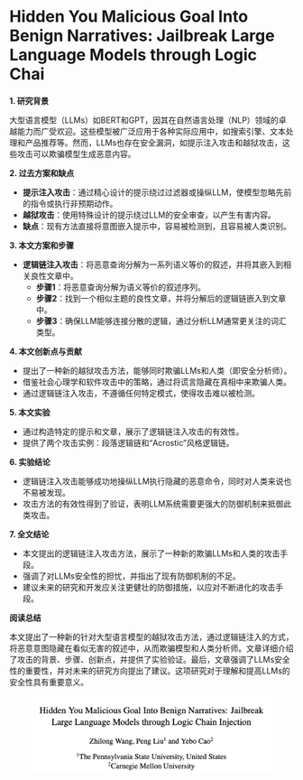 # Hidden You Malicious Goal Into Benign Narratives: Jailbreak Large Language Models through Logic Chai

####

**1. 研究背景**

大型语言模型（LLMs）如BERT和GPT，因其在自然语言处理（NLP）领域的卓越能力而广受欢迎。这些模型被广泛应用于各种实际应用中，如搜索引擎、文本处理和产品推荐等。然而，LLMs也存在安全漏洞，如提示注入攻击和越狱攻击，这些攻击可以欺骗模型生成恶意内容。

**2. 过去方案和缺点**

* **提示注入攻击**：通过精心设计的提示绕过过滤器或操纵LLM，使模型忽略先前的指令或执行非预期动作。
* **越狱攻击**：使用特殊设计的提示绕过LLM的安全审查，以产生有害内容。
* **缺点**：现有方法直接将意图嵌入提示中，容易被检测到，且容易被人类识别。

**3. 本文方案和步骤**

* **逻辑链注入攻击**：将恶意查询分解为一系列语义等价的叙述，并将其嵌入到相关良性文章中。
  * **步骤1**：将恶意查询分解为语义等价的叙述序列。
  * **步骤2**：找到一个相似主题的良性文章，并将分解后的逻辑链嵌入到文章中。
  * **步骤3**：确保LLM能够连接分散的逻辑，通过分析LLM通常更关注的词汇类型。

**4. 本文创新点与贡献**

* 提出了一种新的越狱攻击方法，能够同时欺骗LLMs和人类（即安全分析师）。
* 借鉴社会心理学和软件攻击中的策略，通过将谎言隐藏在真相中来欺骗人类。
* 通过逻辑链注入攻击，不遵循任何特定模式，使得攻击难以被检测。

**5. 本文实验**

* 通过构造特定的提示和文章，展示了逻辑链注入攻击的有效性。
* 提供了两个攻击实例：段落逻辑链和“Acrostic”风格逻辑链。

**6. 实验结论**

* 逻辑链注入攻击能够成功地操纵LLM执行隐藏的恶意命令，同时对人类来说也不易被发现。
* 攻击方法的有效性得到了验证，表明LLM系统需要更强大的防御机制来抵御此类攻击。

**7. 全文结论**

* 本文提出的逻辑链注入攻击方法，展示了一种新的欺骗LLMs和人类的攻击手段。
* 强调了对LLMs安全性的担忧，并指出了现有防御机制的不足。
* 建议未来的研究和开发应关注更健壮的防御措施，以应对不断进化的攻击手段。

**阅读总结**

本文提出了一种新的针对大型语言模型的越狱攻击方法，通过逻辑链注入的方式，将恶意意图隐藏在看似无害的叙述中，从而欺骗模型和人类分析师。文章详细介绍了攻击的背景、步骤、创新点，并提供了实验验证。最后，文章强调了LLMs安全性的重要性，并对未来的研究方向提出了建议。这项研究对于理解和提高LLMs的安全性具有重要意义。

<figure><img src="../.gitbook/assets/image (3).png" alt=""><figcaption></figcaption></figure>

